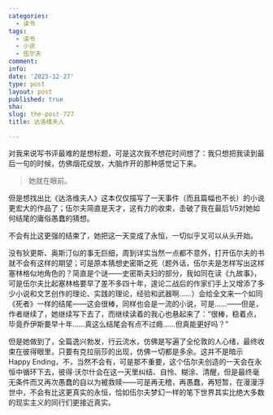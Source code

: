 ```yaml
---
categories:
  - 读书
tags:
  - 读书
  - 小说
  - 伍尔夫
comment: 
info: 
date: '2023-12-27'
type: post
layout: post
published: true
sha: 
slug: the-post-727
title: 达洛维夫人

---
```

对我来说写书评最难的是想标题，可是这次我不想花时间想了：我只想把我读到最后一句的时候，仿佛烟花绽放，大脑炸开的那种感觉记下来。

> 她就在眼前。

但是想找出比《达洛维夫人》这本仅仅描写了一天事件（而且篇幅也不长）的小说更宏大的作品了；伍尔夫简直是天才，这有力的收束，击破了我在最后1/5对她如何结尾的庸俗愚蠢的猜想。

不会有比这更强的结束了，她把这一天变成了永恒，一切似乎又可以从头开始。

没有狄更斯、奥斯汀似的事无巨细，周到详实当然一点都不意外，打开伍尔夫的书就不会有这样的期望；可是原本猜想史密斯之死（题外话，伍尔夫是怎样写出这样塞林格似地角色的？简直是个谜——史密斯夫妇的部分，我如同在读《九故事》，可是伍尔夫比起塞林格要早了差不多四十年，遑论二战后的作家们手上又增添了多少小说和文艺创作的理论、实践的理论，经验和武器啊……）会给全文来一个如同《死者》一样的结尾——这会很棒，同样也会是一流的小说，可是……——但是，作者继续了，她继续写下去了，而继续读着的我心也悬起来了：“很棒，稳着点，毕竟乔伊斯要早十年……真这么结尾会有点不过瘾……但真能更好吗？”

但是她做到了，全篇逸兴勃发，行云流水，仿佛是写遍了全伦敦的人心绪，最终收束在彼得眼里，只要有克拉丽莎的出现，仿佛一切都是多余。这并不是暗示Happy Ending，不，当然不会有，可是那不重要，这个伍尔夫创造的一天会在永恒中循环下去，彼得·沃尔什会在这一天里纠结、自怜、糊涂、清醒，但是最终毫无条件而又再次愚蠢的自以为被救赎——可是再无稽，再愚蠢，再短暂，在漫漫浮世中，不会有比这更真实的永恒，恰如伍尔夫梦幻一样的笔下世界其实比绝大多数的现实主义的同行们更接近真实。






